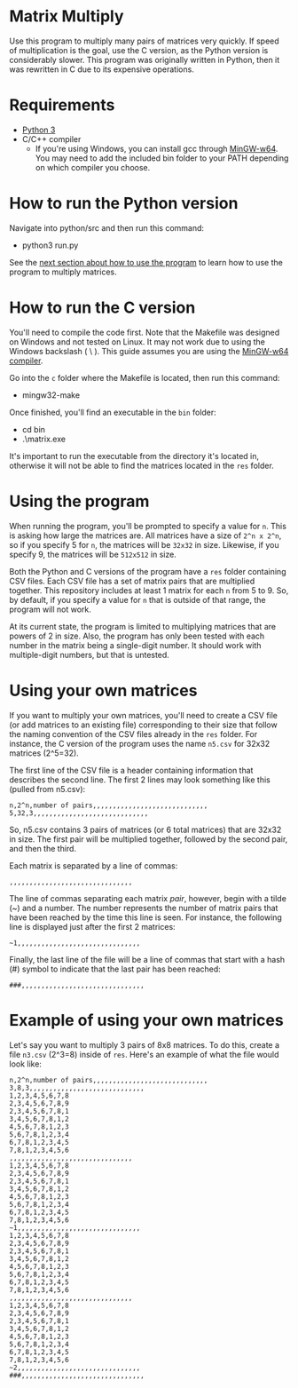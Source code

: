 # Matrix Multiply

Use this program to multiply many pairs of matrices very quickly. If speed of multiplication is the goal, use the C version, as the Python version is considerably slower. This program was originally written in Python, then it was rewritten in C due to its expensive operations.

# Requirements

* [Python 3](https://www.python.org/downloads/)
* C/C++ compiler
    * If you're using Windows, you can install gcc through [MinGW-w64](https://www.mingw-w64.org/downloads/#mingw-builds). You may need to add the included bin folder to your PATH depending on which compiler you choose.

# How to run the Python version

Navigate into python/src and then run this command:
* python3 run.py

See the [next section about how to use the program](#using-the-program) to learn how to use the program to multiply matrices.

# How to run the C version

You'll need to compile the code first. Note that the Makefile was designed on Windows and not tested on Linux. It may not work due to using the Windows backslash ( \\ ). This guide assumes you are using the [MinGW-w64 compiler](https://www.mingw-w64.org/downloads/#mingw-builds).

Go into the `c` folder where the Makefile is located, then run this command:
* mingw32-make

Once finished, you'll find an executable in the `bin` folder:
* cd bin
* .\matrix.exe

It's important to run the executable from the directory it's located in, otherwise it will not be able to find the matrices located in the `res` folder.
 
# Using the program

When running the program, you'll be prompted to specify a value for `n`. This is asking how large the matrices are. All matrices have a size of `2^n x 2^n`, so if you specify 5 for `n`, the matrices will be `32x32` in size. Likewise, if you specify 9, the matrices will be `512x512` in size.

Both the Python and C versions of the program have a `res` folder containing CSV files. Each CSV file has a set of matrix pairs that are multiplied together. This repository includes at least 1 matrix for each `n` from 5 to 9. So, by default, if you specify a value for `n` that is outside of that range, the program will not work.

At its current state, the program is limited to multiplying matrices that are powers of 2 in size. Also, the program has only been tested with each number in the matrix being a single-digit number. It should work with multiple-digit numbers, but that is untested.

# Using your own matrices

If you want to multiply your own matrices, you'll need to create a CSV file (or add matrices to an existing file) corresponding to their size that follow the naming convention of the CSV files already in the `res` folder. For instance, the C version of the program uses the name `n5.csv` for 32x32 matrices (2^5=32).

The first line of the CSV file is a header containing information that describes the second line. The first 2 lines may look something like this (pulled from n5.csv):

```
n,2^n,number of pairs,,,,,,,,,,,,,,,,,,,,,,,,,,,,,
5,32,3,,,,,,,,,,,,,,,,,,,,,,,,,,,,,
```

So, n5.csv contains 3 pairs of matrices (or 6 total matrices) that are 32x32 in size. The first pair will be multiplied together, followed by the second pair, and then the third.

Each matrix is separated by a line of commas:

```
,,,,,,,,,,,,,,,,,,,,,,,,,,,,,,,
```

The line of commas separating each matrix *pair*, however, begin with a tilde (~) and a number. The number represents the number of matrix pairs that have been reached by the time this line is seen. For instance, the following line is displayed just after the first 2 matrices:

```
~1,,,,,,,,,,,,,,,,,,,,,,,,,,,,,,,
```

Finally, the last line of the file will be a line of commas that start with a hash (#) symbol to indicate that the last pair has been reached:

```
###,,,,,,,,,,,,,,,,,,,,,,,,,,,,,,,
```

# Example of using your own matrices

Let's say you want to multiply 3 pairs of 8x8 matrices. To do this, create a file `n3.csv` (2^3=8) inside of `res`. Here's an example of what the file would look like:

```
n,2^n,number of pairs,,,,,,,,,,,,,,,,,,,,,,,,,,,,,
3,8,3,,,,,,,,,,,,,,,,,,,,,,,,,,,,,
1,2,3,4,5,6,7,8
2,3,4,5,6,7,8,9
2,3,4,5,6,7,8,1
3,4,5,6,7,8,1,2
4,5,6,7,8,1,2,3
5,6,7,8,1,2,3,4
6,7,8,1,2,3,4,5
7,8,1,2,3,4,5,6
,,,,,,,,,,,,,,,,,,,,,,,,,,,,,,,
1,2,3,4,5,6,7,8
2,3,4,5,6,7,8,9
2,3,4,5,6,7,8,1
3,4,5,6,7,8,1,2
4,5,6,7,8,1,2,3
5,6,7,8,1,2,3,4
6,7,8,1,2,3,4,5
7,8,1,2,3,4,5,6
~1,,,,,,,,,,,,,,,,,,,,,,,,,,,,,,,
1,2,3,4,5,6,7,8
2,3,4,5,6,7,8,9
2,3,4,5,6,7,8,1
3,4,5,6,7,8,1,2
4,5,6,7,8,1,2,3
5,6,7,8,1,2,3,4
6,7,8,1,2,3,4,5
7,8,1,2,3,4,5,6
,,,,,,,,,,,,,,,,,,,,,,,,,,,,,,,
1,2,3,4,5,6,7,8
2,3,4,5,6,7,8,9
2,3,4,5,6,7,8,1
3,4,5,6,7,8,1,2
4,5,6,7,8,1,2,3
5,6,7,8,1,2,3,4
6,7,8,1,2,3,4,5
7,8,1,2,3,4,5,6
~2,,,,,,,,,,,,,,,,,,,,,,,,,,,,,,,
###,,,,,,,,,,,,,,,,,,,,,,,,,,,,,,,
```
